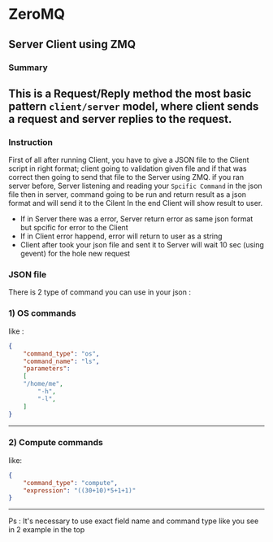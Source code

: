 # ZeroMQ
## Server Client using ZMQ
### Summary
This is a Request/Reply method the most basic pattern `client/server` model, where client sends a request and server replies to the request.
---

### Instruction
First of all after running Client, you have to give a JSON file to the Client script in right format;
client going to validation given file and if that was correct then going to send that file to the Server using ZMQ.
if you ran server before, Server listening and reading your `Spcific Command` in the json file
then in server, command going to be run and return result as a json format and will send it to the Cilent
In the end Client will show result to user.

- If in Server there was a error, Server return error as same json format but spcific for error to the Client
- If in Client error happend, error will return to user as a string
- Client after took your json file and sent it to Server will wait 10 sec (using gevent) for the hole new request


### JSON file
There is 2 type of command you can use in your json :


### 1) OS commands
like :
```json
{
    "command_type": "os",
    "command_name": "ls",
    "parameters":
    [
    "/home/me",
        "-h",
        "-l",
    ]
}

```

---
### 2) Compute commands
like:
```json
{
    "command_type": "compute",
    "expression": "((30+10)*5+1+1)"
}
```
---
Ps : It's necessary to use exact field name and command type like you see in 2 example in the top
